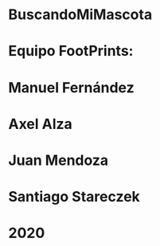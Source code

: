 # BuscandoMiMascota
# Equipo FootPrints:

# Manuel Fernández
# Axel Alza
# Juan Mendoza
# Santiago Stareczek

# 2020

